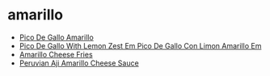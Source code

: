 # amarillo

 * [Pico De Gallo Amarillo](index/p/pico-de-gallo-amarillo-235500.json)
 * [Pico De Gallo With Lemon Zest Em Pico De Gallo Con Limon Amarillo Em](index/p/pico-de-gallo-with-lemon-zest-em-pico-de-gallo-con-limon-amarillo-em-51138410.json)
 * [Amarillo Cheese Fries](index/a/amarillo-cheese-fries.json)
 * [Peruvian Aji Amarillo Cheese Sauce](index/p/peruvian-aji-amarillo-cheese-sauce.json)
